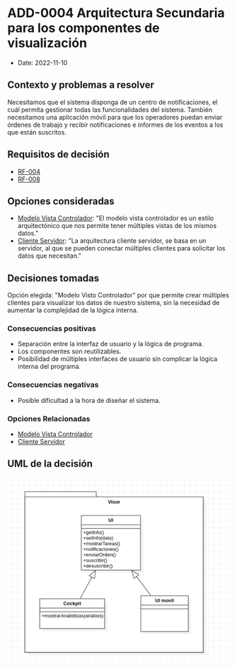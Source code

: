 # ADD-0004 Arquitectura Secundaria para los componentes de visualización

* Date: 2022-11-10

## Contexto y problemas a resolver

Necesitamos que el sistema disponga de un centro de notificaciones, el cuál permita gestionar todas las funcionalidades del sistema. También necesitamos una aplicación móvil para que los operadores puedan enviar órdenes de trabajo y recibir notificaciones e informes de los eventos a los que están suscritos.

## Requisitos de decisión

* [RF-004](../requisitos/RF-004.md)
* [RF-008](../requisitos/RF-008.md)

## Opciones consideradas

* [Modelo Vista Controlador](./0004.1-Modelo-Vista-Controlador.md): "El modelo vista controlador es un estilo arquitectónico que nos permite tener múltiples vistas de los mismos datos."
* [Cliente Servidor](./0004.2-Cliente-Servidor.md): "La arquitectura cliente servidor, se basa en un servidor, al que se pueden conectar múltiples clientes para solicitar los datos que necesitan."

## Decisiones tomadas

Opción elegida: "Modelo Visto Controlador" por que permite crear múltiples clientes para visualizar los datos de nuestro sistema, sin la necesidad de aumentar la complejidad de la lógica interna.

### Consecuencias positivas <!-- optional -->

* Separación entre la interfaz de usuario y la lógica de programa.
* Los componentes son reutilizables.
* Posibilidad de múltiples interfaces de usuario sin complicar la lógica interna del programa.

### Consecuencias negativas <!-- optional -->

* Posible dificultad a la hora de diseñar el sistema.

### Opciones Relacionadas

* [Modelo Vista Controlador](./0004.1-Modelo-Vista-Controlador.md)
* [Cliente Servidor](./0004.2-Cliente-Servidor.md)

## UML de la decisión

![umlMVC](../uml/visor.png)

